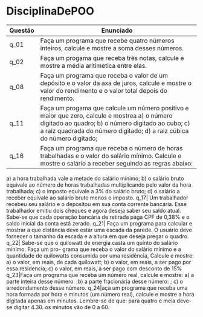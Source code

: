 # DisciplinaDePOO
 Questão | Enunciado
--------- | ------
q_01| Faça um programa que recebe quatro números inteiros, calcule e mostre a soma desses números.
q_02 | Faça um progama que receba três notas, calcule e mostre a média aritimetica entre elas.
q_08 | Faça um programa que receba o valor de um depósito e o valor da axa de juros, calcule e mostre o valor do rendimento e o valor total depois do rendimento.
q_11 | Faça um progama que calcule um número positivo e maior que zero, calcule e mostrea a) o número digitado ao quadro; b) o número digitado ao cubo; c) a raiz quadrada do número digitado; d) a raiz cúbica do número digitado;
q_16| Faça um programa que receba o número de horas trabalhadas e o valor do salário mínimo. Calcule e mostre o salário a receber seguindo as regras abaixo:
 a) a hora trabalhada vale a metade do salário mínimo;
b) o salário bruto equivale ao número de horas trabalhadas multiplicando pelo valor da hora trabalhada;
c) o imposto equivale a 3% do salário bruto;
d) o salário a receber equivale ao salário bruto menos o imposto.
q_17| Um trabalhador recebeu seu salário e o depositou em sua conta corrente bancária. Esse trabalhador emitiu dois cheques e agora deseja saber seu saldo atual. Sabe-se que cada operação bancária de retirada paga CPF de 0,38% e o saldo inicial da conta está zerado.
q_21| Faça um programa para calcular e mostrar a que distância deve estar uma escada da parede. O usuário deve fornecer o tamanho da escada e a altura em que deseja pregar o quadro. 
q_22| Sabe-se que o quilowatt de energia casta um quinto do salário mínimo. Faça um pro- grama que receba o valor do salário mínimo e a quantidade de quilowatts consumida por uma residência, Calcule e mostre: a) o valor, em reais, de cada quilowatt; b) o valor, em reais, a ser pago por essa residencia; c) o valor, em reais, a ser pago com desconto de 15%
q_23|Faça um programa que receba um número real, calcule e mostre: a) a parte inteira desse número: ;b) a parte fracionária desse número: ; c) o arredondamento desse número.
q_24|aça um programa que receba uma hora formada por hora e minutos (um número real), calcule e mostre a hora digitada apenas em minutos. Lembre-se de que:
para quatro e meia deve-se digitar 4.30. os minutos vão de 0 a 60.
